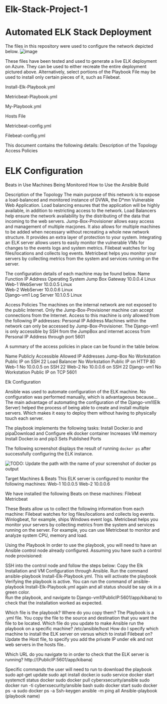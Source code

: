 # Elk-Stack-Project-1
# Automated ELK Stack Deployment
The files in this repository were used to configure the network depicted below.
![image](https://user-images.githubusercontent.com/74883969/120262831-80e7e300-c268-11eb-9ec4-fb520cb1fcc6.png)



These files have been tested and used to generate a live ELK deployment on Azure. They can be used to either recreate the entire deployment pictured above. Alternatively, select portions of the Playbook File may be used to install only certain pieces of it, such as Filebeat.

Install-Elk-Playbook.yml

Metricbeat-Playbook.yml

My-Playbook.yml

Hosts File

Metricbeat-config.yml

Filebeat-config.yml

This document contains the following details:
Description of the Topology
Access Policies
# ELK Configuration
  Beats in Use
  Machines Being Monitored
How to Use the Ansible Build

Description of the Topology
The main purpose of this network is to expose a load-balanced and monitored instance of DVWA, the D*mn Vulnerable Web Application.
Load balancing ensures that the application will be highly available, in addition to restricting access to the network. Load Balancers help ensure the network availability by the distributing of the data that incoming to the web servers. 
Jump-Box-Provisioner allows easy access and management of multiple macjones. It also allows for multiple machines to be added when necessary without recreating a whole new network structure. It provides an extra layer of protection to your system. 
Integrating an ELK server allows users to easily monitor the vulnerable VMs for changes to the events logs and system metrics.
Filebeat watches for log files/locations and collects log events.
Metricbeat helps you monitor your servers by collecting metrics from the system and services running on the server.

The configuration details of each machine may be found below.
Name                    	Function   		IP Address   	Operating System 
Jump Box              	Gateway    		10.0.0.4     		Linux            
 Web-1                     WebServer    	10.0.0.5     		Linux            
 Web-2                   	 WebServer     	10.0.0.6    		Linux            
 Django-vm1 	 Log Server  	10.1.0.5     		Linux            
 

Access Policies
The machines on the internal network are not exposed to the public Internet.
Only the Jump-Box-Provisioner machine can accept connections from the Internet. Access to this machine is only allowed from the following IP addresses:
Personal IP Address
Machines within the network can only be accessed by Jump-Box-Provisioner.
The Django-vm1 is only accessible by SSH from the JumpBox and internet access from Personal IP Address through port 5601

A summary of the access policies in place can be found in the table below.

 Name 		Publicly Accessible 	 Allowed IP Addresses
Jump-Box 		No          	 		Workstation Public IP on SSH 22 
Load Balancer 		No				Workstation Public IP on HTTP 80
Web-1			No				10.0.0.5 on SSH 22
Web-2			No				10.0.0.6 on SSH 22
Django-vm1		No				Workstation Public IP on TCP 5601									





 Elk Configuration

Ansible was used to automate configuration of the ELK machine. No configuration was performed manually, which is advantageous because...
The main advantage of automating the configuration of the Django-vm1(Elk Server) helped the process of being able to create and install  multiple servers. Which makes it easy to deploy them without having to physically touch each server.


The playbook implements the following tasks:
Install Docker.io and pipaDownload and Configure elk docker container
Increases VM memory
Install Docker.io and pip3
Sets Published Ports


The following screenshot displays the result of running `docker ps` after successfully configuring the ELK instance.

![TODO: Update the path with the name of your screenshot of docker ps output](Images/docker_ps_output.png)


Target Machines & Beats
This ELK server is configured to monitor the following machines:
Web-1 10.0.0.5
Web-2 10.0.0.6

We have installed the following Beats on these machines:
Filebeat
Metricbeat

These Beats allow us to collect the following information from each machine:
Filebeat watches for log files/locations and collects log events. Winlogbeat, for example, ships Windows event logs. 
Metricbeat helps you monitor your servers by collecting metrics from the system and services running on the server. For example, you can use Metricbeat to monitor and analyze system CPU, memory and load. 

Using the Playbook
In order to use the playbook, you will need to have an Ansible control node already configured. Assuming you have such a control node provisioned:

SSH into the control node and follow the steps below:
Copy the Elk Installation and VM Configuration through Ansible.
Run the command ansible-playbook Install-Elk-Playbook.yml. This will activate the playbook 
Verifying the playbook is active. You can run the command of ansible-playbook Install-Elk-Playbook.yml again and all status should be say ok in a green color.   
Run the playbook, and navigate to Django-vm1(PublicIP:5601/app/kibana) to check that the installation worked as expected.


Which file is the playbook? Where do you copy them?
The Playbook is a .yml file. You copy the file to the source and destination that you want the file to be located. 
Which file do you update to make Ansible run the playbook on a specific machine?
/etc/ansible/host
 How do I specify which machine to install the ELK server on versus which to install Filebeat on?
Update the Host file, to specify you add the private IP under elk and not web servers in the hosts file..

Which URL do you navigate to in order to check that the ELK server is running?
http://(PublicIP:5601/app/kibana)

Specific commands the user will need to run to download the    playbook
sudo apt-get update
sudo apt install docker.io
sudo service docker start
systemctl status docker
sudo docker pull cyberxsecurity/ansible
sudo docker run -ti cyberxsecurity/ansible bash
sudo docker start
sudo docker ps -a
sudo docker ps -a
Ssh-keygen
ansible -m ping all
Ansible-playbook (playbook name)

